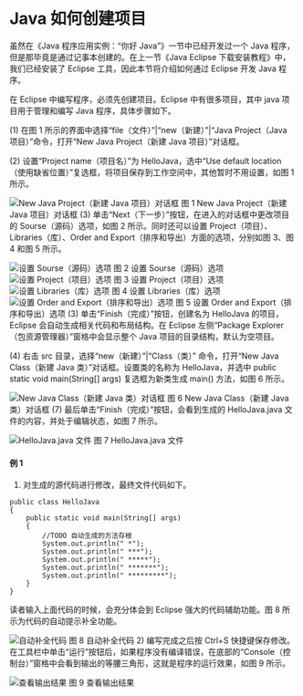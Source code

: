 # Java 如何创建项目

虽然在《Java 程序应用实例：“你好 Java”》一节中已经开发过一个 Java 程序，但是那毕竟是通过记事本创建的。在上一节《Java Eclipse 下载安装教程》中，我们已经安装了 Eclipse 工具，因此本节将介绍如何通过 Eclipse 开发 Java 程序。

在 Eclipse 中编写程序，必须先创建项目。Eclipse 中有很多项目，其中 java 项目用于管理和编写 Java 程序，具体步骤如下。

(1) 在图 1 所示的界面中选择“file（文件）”|“new（新建）”|“Java Project（Java 项目）”命令，打开“New Java Project（新建 Java 项目）”对话框。

(2) 设置“Project name（项目名）”为 HelloJava，选中“Use default location（使用缺省位置）”复选框，将项目保存到工作空间中，其他暂时不用设置，如图 1 所示。

![New Java Project（新建 Java 项目）对话框](img/6206231bb4b90e5541267a396b782069.jpg)
图 1 New Java Project（新建 Java 项目）对话框
(3) 单击“Next（下一步）”按钮，在进入的对话框中更改项目的 Sourse（源码）选项，如图 2 所示。同时还可以设置 Project（项目）、Libraries（库）、Order and Export（排序和导出）方面的选项，分别如图 3、图 4 和图 5 所示。

![设置 Sourse（源码）选项](img/3c73a3caabc32b08909d519bbd9ca4d2.jpg)
图 2 设置 Sourse（源码）选项
![设置 Project（项目）选项](img/60b7189d21f87e083bdeee50d9df51c4.jpg)
图 3 设置 Project（项目）选项
![设置 Libraries（库）选项](img/62b05d0e83dc579cff386daefe6508fa.jpg)
图 4 设置 Libraries（库）选项
![设置 Order and Export（排序和导出）选项](img/4338b6d82452edf3894e513e300beb4b.jpg)
图 5 设置 Order and Export（排序和导出）选项
(3) 单击“Finish（完成）”按钮，创建名为 HelloJava 的项目，Eclipse 会自动生成相关代码和布局结构。在 Eclipse 左侧“Package Explorer（包资源管理器）”窗格中会显示整个 Java 项目的目录结构，默认为空项目。

(4) 右击 src 目录，选择“new（新建）”|“Class（类）” 命令，打开“New Java Class（新建 Java 类）”对话框。设置类的名称为 HelloJava，并选中 public static void main(String[] args) 复选框为新类生成 main() 方法，如图 6 所示。

![New Java Class（新建 Java 类）对话框](img/eed4af63f77980f541ae53263bfcc285.jpg)
图 6 New Java Class（新建 Java 类）对话框
(7) 最后单击“Finish（完成）”按钮，会看到生成的 HelloJava.java 文件的内容，并处于编辑状态，如图 7 所示。

![HelloJava.java 文件](img/d2252f4b5bb5b11a079e4fbfbcdf0b3d.jpg)
图 7 HelloJava.java 文件

#### 例 1

1) 对生成的源代码进行修改，最终文件代码如下。

```
public class HelloJava
{
    public static void main(String[] args)
    {
        //TODO 自动生成的方法存根
        System.out.println(" *");
        System.out.println(" ***");
        System.out.println(" *****");
        System.out.println(" *******");
        System.out.println(" *********");
    }
}
```

读者输入上面代码的时候，会充分体会到 Eclipse 强大的代码辅助功能。图 8 所示为代码的自动提示补全功能。

![自动补全代码](img/45d6bf6050228f67fa82aa87b9ca7899.jpg)
图 8 自动补全代码
2) 编写完成之后按 Ctrl+S 快捷键保存修改。在工具栏中单击“运行”按钮后，如果程序没有编译错误，在底部的“Console（控制台）”窗格中会看到输出的等腰三角形，这就是程序的运行效果，如图 9 所示。

![查看输出结果](img/3f94d25a2effbdb30becc338ae9cd3d1.jpg)
图 9 查看输出结果